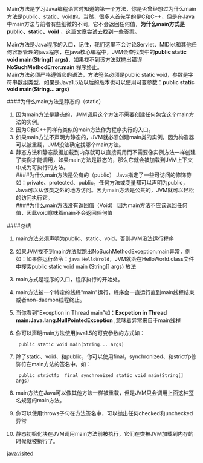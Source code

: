 Main方法是学习Java编程语言时知道的第一个方法，你是否曾经想过为什么main方法是public、static、void的。当然，很多人首先学的是C和C++，但是在Java中main方法与前者有些细微的不同，它不会返回任何值，**为什么main方式是public、static、void** ，这篇文章尝试去找到一些答案。  

Main方法是Java程序的入口，记住，我们这里不会讨论Servlet、MIDlet和其他任何容器管理的java程序，在java核心编程中，JVM会查找类中的**public static void main(String[] args)**，如果找不到该方法就抛出错误**NoSuchMethodError:main** 程序终止。  
Main方法必须严格遵循它的语法，方法签名必须是public static void，参数是字符串数组类型，如果是Java1.5及以后的版本也可以使用可变参数：**public static void main(String... args)**  

####为什么main方法是静态的（static）
1. 因为main方法是静态的，JVM调用这个方法不需要创建任何包含这个main方法的实例。  
2. 因为C和C++同样有类似的main方法作为程序执行的入口。
3. 如果main方法不声明为静态的，JVM就必须创建main类的实例，因为构造器可以被重载，JVM没法确定找哪个main方法。  
4. 静态方法和静态数据加载到内存就可以直接调用而不需要像实例方法一样创建了实例才能调用，如果main方法是静态的，那么它就会被加载到JVM上下文中成为可执行的方法。  
####为什么main方法是公有的（public）
Java指定了一些可访问的修饰符如：private、protected、public，任何方法或变量都可以声明为public，Java可以从该类之外的地方访问。因为main方法是公共的，JVM就可以轻松的访问执行它。  
####为什么main方法没有返回值（Void）
因为main方法不应该返回任何值，因此void意味着main不会返回任何值  

####总结

1. main方法必须声明为public、static、void，否则JVM没法运行程序
2. 如果JVM找不到main方法就跑出NoSuchMethodException:main异常，例如：如果你运行命令：`java HelloWrold`，JVM就会在HelloWorld.class文件中搜索public static void main (String[] args) 放法
3. main方式是程序的入口，程序执行的开始处。
4. main方法被一个特定的线程"main"运行，程序会一直运行直到main线程结束或者non-daemon线程终止。
5. 当你看到“Exception in Thread main”如：**Excpetion in Thread main:Java.lang.NullPointedException** ,意味着异常来自于main线程
6. 你可以声明main方法使用java1.5的可变参数的方式如：  

        public static void main(String... args)
7. 除了static、void、和public，你可以使用final，synchronized、和strictfp修饰符在main方法的签名中，如：  

        public strictfp  final synchronized static void main(String[] args)

8. main方法在Java可以像其他方法一样被重载，但是JVM只会调用上面这种签名规范的main方法。  
9. 你可以使用throws子句在方法签名中，可以抛出任何checked和unchecked异常
10. 静态初始化块在JVM调用main方法前被执行，它们在类被JVM加载到内存的时候就被执行了。


[javavisited](http://javarevisited.blogspot.com/2011/12/main-public-static-java-void-method-why.html)
